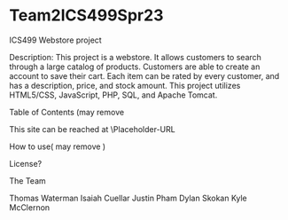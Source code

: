 # Team2ICS499Spr23
ICS499 Webstore project
	
Description: 
	This project is a webstore. It allows customers to search through a large catalog of products. Customers are able to create an account to save their cart.
	Each item can be rated by every customer, and has a description, price, and stock amount. 
	This project utilizes HTML5/CSS, JavaScript, PHP, SQL, and Apache Tomcat.

Table of Contents (may remove

This site can be reached at \\Placeholder-URL

How to use( may remove ) 

License? 

The Team

Thomas Waterman
Isaiah Cuellar
Justin Pham
Dylan Skokan
Kyle McClernon
